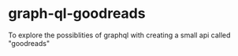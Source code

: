 # graph-ql-goodreads
To explore the possiblities of graphql with creating a small api called "goodreads"
